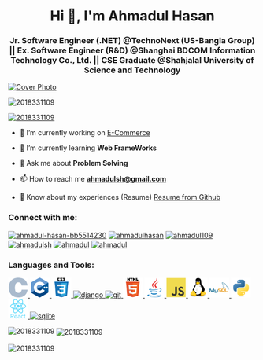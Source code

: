 <h1 align="center">Hi 👋, I'm Ahmadul Hasan</h1>
<h3 align="center">Jr. Software Engineer (.NET) @TechnoNext (US-Bangla Group) || Ex. Software Engineer (R&D) @Shanghai BDCOM Information Technology Co., Ltd. || CSE Graduate @Shahjalal University of Science and Technology</h3>

[![Cover Photo](https://media.licdn.com/dms/image/D5616AQHbOKu5FQ4QNA/profile-displaybackgroundimage-shrink_350_1400/0/1697534993722?e=1718236800&v=beta&t=I82dwSoHGEBx3uSOFYkfrKv7t4_wld0UGSDQCg3dKfY)](https://media.licdn.com/dms/image/D5616AQHbOKu5FQ4QNA/profile-displaybackgroundimage-shrink_350_1400/0/1697534993722?e=1718236800&v=beta&t=I82dwSoHGEBx3uSOFYkfrKv7t4_wld0UGSDQCg3dKfY)

<p align="left"> <img src="https://komarev.com/ghpvc/?username=2018331109&label=Profile%20views&color=0e75b6&style=flat" alt="2018331109" /> </p>

<p align="left"> <a href="https://github.com/ryo-ma/github-profile-trophy"><img src="https://github-profile-trophy.vercel.app/?username=2018331109" alt="2018331109" /></a> </p>

- 🔭 I’m currently working on [E-Commerce](https://shorturl.at/vMOPV)

- 🌱 I’m currently learning **Web FrameWorks**

- 💬 Ask me about **Problem Solving**

- 📫 How to reach me **ahmadulsh@gmail.com**

- 📄 Know about my experiences (Resume) [Resume from Github](https://shorturl.at/uyGL2)

<h3 align="left">Connect with me:</h3>
<p align="left">
<a href="https://linkedin.com/in/ahmadul-hasan-bb5514230" target="blank"><img align="center" src="https://raw.githubusercontent.com/rahuldkjain/github-profile-readme-generator/master/src/images/icons/Social/linked-in-alt.svg" alt="ahmadul-hasan-bb5514230" height="30" width="40" /></a>
<a href="https://kaggle.com/ahmadulhasan" target="blank"><img align="center" src="https://raw.githubusercontent.com/rahuldkjain/github-profile-readme-generator/master/src/images/icons/Social/kaggle.svg" alt="ahmadulhasan" height="30" width="40" /></a>
<a href="https://www.codechef.com/users/ahmadul109" target="blank"><img align="center" src="https://cdn.jsdelivr.net/npm/simple-icons@3.1.0/icons/codechef.svg" alt="ahmadul109" height="30" width="40" /></a>
<a href="https://www.hackerrank.com/ahmadulsh" target="blank"><img align="center" src="https://raw.githubusercontent.com/rahuldkjain/github-profile-readme-generator/master/src/images/icons/Social/hackerrank.svg" alt="ahmadulsh" height="30" width="40" /></a>
<a href="https://codeforces.com/profile/ahmadul" target="blank"><img align="center" src="https://raw.githubusercontent.com/rahuldkjain/github-profile-readme-generator/master/src/images/icons/Social/codeforces.svg" alt="ahmadul" height="30" width="40" /></a>
<a href="https://www.leetcode.com/ahmadul" target="blank"><img align="center" src="https://raw.githubusercontent.com/rahuldkjain/github-profile-readme-generator/master/src/images/icons/Social/leet-code.svg" alt="ahmadul" height="30" width="40" /></a>
</p>

<h3 align="left">Languages and Tools:</h3>
<p align="left"> <a href="https://www.cprogramming.com/" target="_blank" rel="noreferrer"> <img src="https://raw.githubusercontent.com/devicons/devicon/master/icons/c/c-original.svg" alt="c" width="40" height="40"/> </a> <a href="https://www.w3schools.com/cpp/" target="_blank" rel="noreferrer"> <img src="https://raw.githubusercontent.com/devicons/devicon/master/icons/cplusplus/cplusplus-original.svg" alt="cplusplus" width="40" height="40"/> </a> <a href="https://www.w3schools.com/css/" target="_blank" rel="noreferrer"> <img src="https://raw.githubusercontent.com/devicons/devicon/master/icons/css3/css3-original-wordmark.svg" alt="css3" width="40" height="40"/> </a> <a href="https://www.djangoproject.com/" target="_blank" rel="noreferrer"> <img src="https://cdn.worldvectorlogo.com/logos/django.svg" alt="django" width="40" height="40"/> </a> <a href="https://git-scm.com/" target="_blank" rel="noreferrer"> <img src="https://www.vectorlogo.zone/logos/git-scm/git-scm-icon.svg" alt="git" width="40" height="40"/> </a> <a href="https://www.w3.org/html/" target="_blank" rel="noreferrer"> <img src="https://raw.githubusercontent.com/devicons/devicon/master/icons/html5/html5-original-wordmark.svg" alt="html5" width="40" height="40"/> </a> <a href="https://www.java.com" target="_blank" rel="noreferrer"> <img src="https://raw.githubusercontent.com/devicons/devicon/master/icons/java/java-original.svg" alt="java" width="40" height="40"/> </a> <a href="https://developer.mozilla.org/en-US/docs/Web/JavaScript" target="_blank" rel="noreferrer"> <img src="https://raw.githubusercontent.com/devicons/devicon/master/icons/javascript/javascript-original.svg" alt="javascript" width="40" height="40"/> </a> <a href="https://www.linux.org/" target="_blank" rel="noreferrer"> <img src="https://raw.githubusercontent.com/devicons/devicon/master/icons/linux/linux-original.svg" alt="linux" width="40" height="40"/> </a> <a href="https://www.mysql.com/" target="_blank" rel="noreferrer"> <img src="https://raw.githubusercontent.com/devicons/devicon/master/icons/mysql/mysql-original-wordmark.svg" alt="mysql" width="40" height="40"/> </a> <a href="https://www.python.org" target="_blank" rel="noreferrer"> <img src="https://raw.githubusercontent.com/devicons/devicon/master/icons/python/python-original.svg" alt="python" width="40" height="40"/> </a> <a href="https://reactjs.org/" target="_blank" rel="noreferrer"> <img src="https://raw.githubusercontent.com/devicons/devicon/master/icons/react/react-original-wordmark.svg" alt="react" width="40" height="40"/> </a> <a href="https://www.sqlite.org/" target="_blank" rel="noreferrer"> <img src="https://www.vectorlogo.zone/logos/sqlite/sqlite-icon.svg" alt="sqlite" width="40" height="40"/> </a> </p>

<p><img align="left" src="https://github-readme-stats.vercel.app/api/top-langs?username=2018331109&show_icons=true&locale=en&layout=compact" alt="2018331109" /></p>

<p>&nbsp;<img align="center" src="https://github-readme-stats.vercel.app/api?username=2018331109&show_icons=true&locale=en" alt="2018331109" /></p>

<p><img align="center" src="https://github-readme-streak-stats.herokuapp.com/?user=2018331109&" alt="2018331109" /></p>


